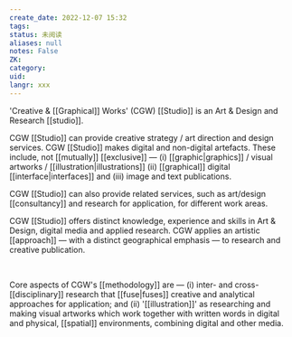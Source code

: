 ```yaml
---
create_date: 2022-12-07 15:32
tags: 
status: 未阅读 
aliases: null
notes: False
ZK: 
category: 
uid: 
langr: xxx
---
```


'Creative & [[Graphical]] Works' (CGW) [[Studio]] is an Art & Design and Research [[studio]].


CGW [[Studio]] can provide creative strategy / art direction and design services. CGW [[Studio]] makes digital and non-digital artefacts. These include, not [[mutually]] [[exclusive]] — (i) [[graphic|graphics]] / visual artworks / [[illustration|illustrations]] (ii) [[graphical]] digital [[interface|interfaces]] and (iii) image and text publications.

CGW [[Studio]] can also provide related services, such as art/design [[consultancy]] and research for application, for different work areas. 

CGW [[Studio]] offers distinct knowledge, experience and skills in Art & Design, digital media and applied research. CGW applies an artistic [[approach]] — with a distinct geographical emphasis — to research and creative publication.

​​

Core aspects of CGW's [[methodology]] are — (i) inter- and cross-[[disciplinary]] research that [[fuse|fuses]] creative and analytical approaches for application; and (ii) '[[illustration]]' as researching and making visual artworks which work together with written words in digital and physical, [[spatial]] environments, combining digital and other media.